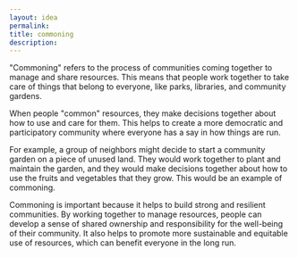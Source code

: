 ```yaml
---
layout: idea
permalink:
title: commoning
description:
---
```


"Commoning" refers to the process of communities coming together to manage and share resources. This means that people work together to take care of things that belong to everyone, like parks, libraries, and community gardens.

When people "common" resources, they make decisions together about how to use and care for them. This helps to create a more democratic and participatory community where everyone has a say in how things are run.

For example, a group of neighbors might decide to start a community garden on a piece of unused land. They would work together to plant and maintain the garden, and they would make decisions together about how to use the fruits and vegetables that they grow. This would be an example of commoning.

Commoning is important because it helps to build strong and resilient communities. By working together to manage resources, people can develop a sense of shared ownership and responsibility for the well-being of their community. It also helps to promote more sustainable and equitable use of resources, which can benefit everyone in the long run.
